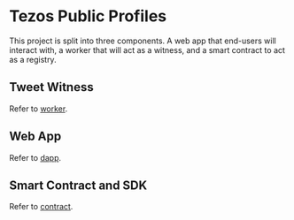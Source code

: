 # Tezos Public Profiles

This project is split into three components. A web app that end-users will
interact with, a worker that will act as a witness, and a smart contract to act
as a registry.

## Tweet Witness
Refer to [worker](worker).

## Web App
Refer to [dapp](dapp).

## Smart Contract and SDK
Refer to [contract](contract).

